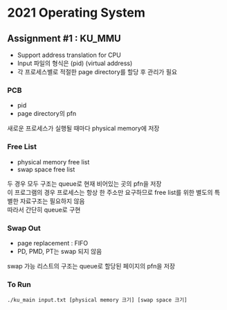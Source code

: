 # 2021 Operating System
## Assignment #1 : KU_MMU
- Support address translation for CPU
- Input 파일의 형식은 (pid) (virtual address)
- 각 프로세스별로 적절한 page directory를 할당 후 관리가 필요

### PCB
- pid
- page directory의 pfn  

새로운 프로세스가 실행될 때마다 physical memory에 저장

### Free List
- physical memory free list
- swap space free list

두 경우 모두 구조는 queue로 현재 비어있는 곳의 pfn을 저장  
이 프로그램의 경우 프로세스는 항상 한 주소만 요구하므로 free list를 위한 별도의 특별한 자료구조는 필요하지 않음  
따라서 간단히 queue로 구현

### Swap Out
- page replacement : FIFO
- PD, PMD, PT는 swap 되지 않음  

 swap 가능 리스트의 구조는 queue로 할당된 페이지의 pfn을 저장

### To Run
    ./ku_main input.txt [physical memory 크기] [swap space 크기]
